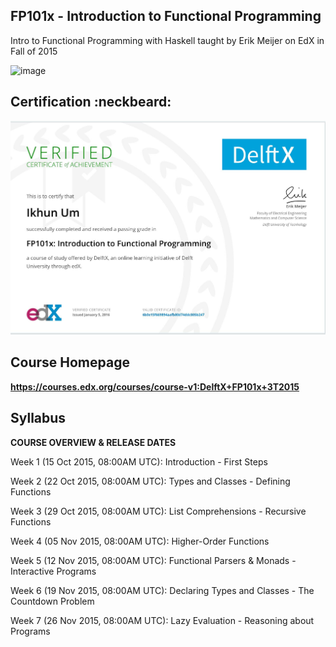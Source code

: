 ## FP101x - Introduction to Functional Programming
Intro to Functional Programming with Haskell taught by Erik Meijer on EdX in Fall of 2015

![image](https://courses.edx.org/asset-v1:DelftX+FP101x+3T2015+type@asset+block@images_course_image.jpg)

## Certification :neckbeard:


![cert](./fp101x-certification.jpg)

## Course Homepage
**https://courses.edx.org/courses/course-v1:DelftX+FP101x+3T2015**

## Syllabus
**COURSE OVERVIEW & RELEASE DATES**

Week 1 (15 Oct 2015, 08:00AM UTC): Introduction - First Steps

Week 2 (22 Oct 2015, 08:00AM UTC): Types and Classes - Defining Functions

Week 3 (29 Oct 2015, 08:00AM UTC): List Comprehensions - Recursive Functions

Week 4 (05 Nov 2015, 08:00AM UTC): Higher-Order Functions

Week 5 (12 Nov 2015, 08:00AM UTC): Functional Parsers & Monads - Interactive Programs

Week 6 (19 Nov 2015, 08:00AM UTC): Declaring Types and Classes - The Countdown Problem

Week 7 (26 Nov 2015, 08:00AM UTC): Lazy Evaluation - Reasoning about Programs


